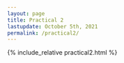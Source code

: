 ```yaml
---
layout: page
title: Practical 2
lastupdate: October 5th, 2021
permalink: /practical2/
---
```


{% include_relative practical2.html %}
